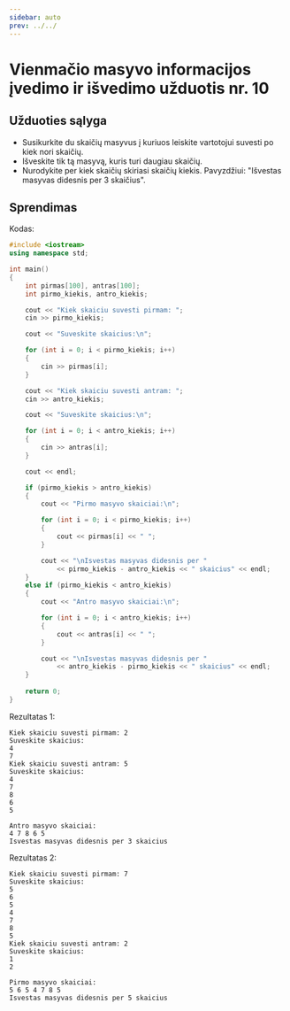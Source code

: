 ```yaml
---
sidebar: auto
prev: ../../
---
```


# Vienmačio masyvo informacijos įvedimo ir išvedimo užduotis nr. 10

## Užduoties sąlyga

- Susikurkite du skaičių masyvus į kuriuos leiskite vartotojui suvesti po kiek nori skaičių.
- Išveskite tik tą masyvą, kuris turi daugiau skaičių.
- Nurodykite per kiek skaičių skiriasi skaičių kiekis. Pavyzdžiui: "Išvestas masyvas didesnis per 3 skaičius".

## Sprendimas

Kodas:

```cpp
#include <iostream>
using namespace std;

int main()
{
    int pirmas[100], antras[100];
    int pirmo_kiekis, antro_kiekis;

    cout << "Kiek skaiciu suvesti pirmam: ";
    cin >> pirmo_kiekis;

    cout << "Suveskite skaicius:\n";

    for (int i = 0; i < pirmo_kiekis; i++)
    {
        cin >> pirmas[i];
    }

    cout << "Kiek skaiciu suvesti antram: ";
    cin >> antro_kiekis;

    cout << "Suveskite skaicius:\n";

    for (int i = 0; i < antro_kiekis; i++)
    {
        cin >> antras[i];
    }

    cout << endl;

    if (pirmo_kiekis > antro_kiekis)
    {
        cout << "Pirmo masyvo skaiciai:\n";

        for (int i = 0; i < pirmo_kiekis; i++)
        {
            cout << pirmas[i] << " ";
        }

        cout << "\nIsvestas masyvas didesnis per "
            << pirmo_kiekis - antro_kiekis << " skaicius" << endl;
    }
    else if (pirmo_kiekis < antro_kiekis)
    {
        cout << "Antro masyvo skaiciai:\n";

        for (int i = 0; i < antro_kiekis; i++)
        {
            cout << antras[i] << " ";
        }

        cout << "\nIsvestas masyvas didesnis per "
            << antro_kiekis - pirmo_kiekis << " skaicius" << endl;
    }
   
    return 0;
}
```

Rezultatas 1:

```
Kiek skaiciu suvesti pirmam: 2
Suveskite skaicius:
4
7
Kiek skaiciu suvesti antram: 5
Suveskite skaicius:
4
7
8
6
5

Antro masyvo skaiciai:
4 7 8 6 5
Isvestas masyvas didesnis per 3 skaicius
```

Rezultatas 2:

```
Kiek skaiciu suvesti pirmam: 7
Suveskite skaicius:
5
6
5
4
7
8
5
Kiek skaiciu suvesti antram: 2
Suveskite skaicius:
1
2

Pirmo masyvo skaiciai:
5 6 5 4 7 8 5
Isvestas masyvas didesnis per 5 skaicius
```
